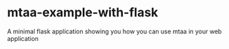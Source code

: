 # mtaa-example-with-flask
A minimal flask application showing you how you can use mtaa in your web application
